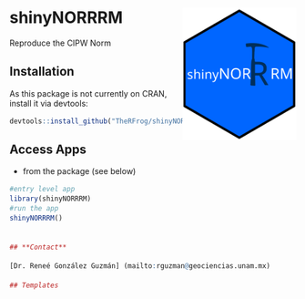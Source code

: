 # shinyNORRRM <img src="inst/logos/logo.svg" width=200 align="right" />
Reproduce the CIPW Norm

## Installation

As this package is not currently on CRAN, install it via devtools:

```r
devtools::install_github("TheRFrog/shinyNORRRM")
```
## Access Apps

- from the package (see below)

```r
#entry level app
library(shinyNORRRM)
#run the app
shinyNORRRM()


## **Contact** 

[Dr. Reneé González Guzmán] (mailto:rguzman@geociencias.unam.mx)

## Templates
